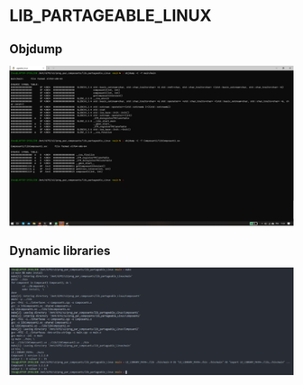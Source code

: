 # LIB_PARTAGEABLE_LINUX

## Objdump

![objdump](objdump.png)

## Dynamic libraries

![dynamic libraries](dynamic_libs.png)